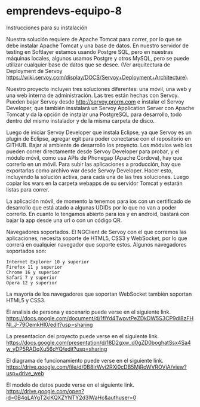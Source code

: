 # emprendevs-equipo-8

Instrucciones para su instalación

Nuestra solución requiere de Apache Tomcat para correr, por lo que se debe instalar Apache Tomcat y una base de datos. En nuestro servidor de testing en Softlayer estamos usando Postgre SQL, pero en nuestras máquinas locales, algunos usamos Postgre y otros MySQL, pero se puede utilizar cualquier base de datos que se desee. (Ver arquitectura de Deployment de Servoy https://wiki.servoy.com/display/DOCS/Servoy+Deployment+Architecture).

Nuestro proyecto incluyen tres soluciones diferentes: una móvil, una web y una web interna de administración. Las tres están hechas con Servoy. Pueden bajar Servoy desde http://servoy.prorm.com e instalar el Servoy Developer, que también insstalará un Servoy Application Server con Apache Tomcat y da la opción de instalar una PostgreSQL para desarrollo, todo dentro del mismo instalador y de la misma carpeta de disco.

Luego de iniciar Servoy Developer que instala Eclipse, ya que Servoy es un plugin de Eclipse, agregar egit para poder conectarse con el repositorio en GITHUB. Bajar al ambiente de desarrollo los proyecto. Los módulos web los pueden correr directamente desde Servoy Developer para probar, y el módulo móvil, como usa APIs de Phonegap (Apache Cordova), hay que correrlo en un móvil. Para subir las aplicaciones a producción, hay que exportarlas como archivo war desde Servoy Developer. Hacer esto, incluyendo la solución activa, para cada una de las tres soluciones. Luego copiar los wars en la carpeta webapps de su servidor Tomcat y estarán listas para correr. 

La aplicación móvil, de momento la tenemos para ios con un certificado de desarrollo que está atado a algunas UDIDs por lo que no van a poder correrlo. En cuanto lo tengamos abierto para ios y en android, bastará con bajar la app desde una url o con un código QR.

Navegadores soportados. El NGClient de Servoy con el que corremos las aplicaciones, necesita soporte de HTML5, CSS3 y WebSocket, por lo que correrá en cualquier navegador que soporte estos. Algunos navegadores soportados son:

    Internet Explorer 10 y superior
    Firefox 11 y superior
    Chrome 16 y superior
    Safari 7 y superior
    Opera 12 y superior

La mayoría de los navegadores que soportan WebSocket también soportan HTML5 y CSS3. 

El analisis de persona y escenario puede verse en el siguiente link.
https://docs.google.com/document/d/1flYd4TwpvtPeZDkDW5S3CP9dl8zFHNl_J-79OemkHl0/edit?usp=sharing

La presentacion del proyecto puede verse en el siguiente link.
https://docs.google.com/presentation/d/18D2gxw_d0gZD0boghatSsx4Sa4w_yDP5RADqXu56oYQ/edit?usp=sharing

El diagrama de funcionamiento puede verse en el siguiente link.
https://drive.google.com/file/d/0B8IrWvi2RXi0cDB5MjRoWVROVjA/view?usp=drive_web

El modelo de datos puede verse en el siguiente link.
https://drive.google.com/open?id=0B4qLAYgT2klKQXZYNTY2d3lWaHc&authuser=0


